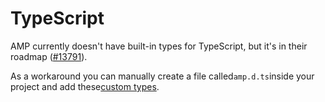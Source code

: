# TypeScript

AMP currently doesn't have built-in types for TypeScript, but it's in their roadmap ([#13791](https://github.com/ampproject/amphtml/issues/13791)).

As a workaround you can manually create a file called`amp.d.ts`inside your project and add these[custom types](https://stackoverflow.com/a/50601125).
